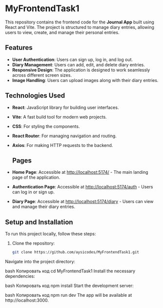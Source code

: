 # MyFrontendTask1

This repository contains the frontend code for the **Journal App** built using React and Vite. The project is structured to manage diary entries, allowing users to view, create, and manage their personal entries.

## Features

- **User Authentication**: Users can sign up, log in, and log out.
- **Diary Management**: Users can add, edit, and delete diary entries.
- **Responsive Design**: The application is designed to work seamlessly across different screen sizes.
- **Image Handling**: Users can upload images along with their diary entries.

## Technologies Used

- **React**: JavaScript library for building user interfaces.
- **Vite**: A fast build tool for modern web projects.
- **CSS**: For styling the components.
- **React Router**: For managing navigation and routing.
- **Axios**: For making HTTP requests to the backend.

  ## Pages

- **Home Page**: Accessible at [http://localhost:5174/](http://localhost:5174/) - The main landing page of the application.
- **Authentication Page**: Accessible at [http://localhost:5174/auth](http://localhost:5174/auth) - Users can log in or sign up.
- **Diary Page**: Accessible at [http://localhost:5174/diary](http://localhost:5174/diary) - Users can view and manage their diary entries.


## Setup and Installation

To run this project locally, follow these steps:

1. Clone the repository:

   ```bash
   git clone https://github.com/aysicodes/MyFrontendTask1.git
Navigate into the project directory:

bash
Копировать код
cd MyFrontendTask1
Install the necessary dependencies:

bash
Копировать код
npm install
Start the development server:

bash
Копировать код
npm run dev
The app will be available at http://localhost:3000.

